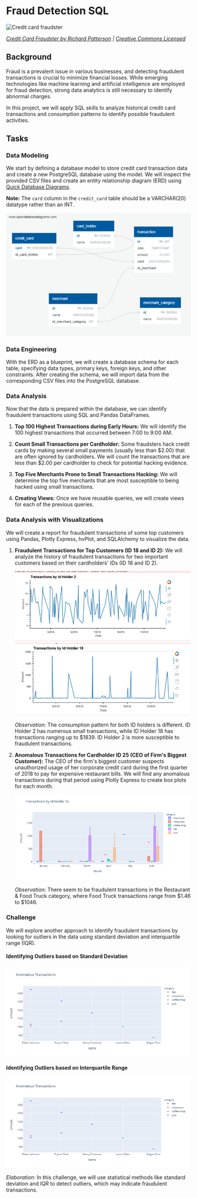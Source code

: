 # Fraud Detection SQL

![Credit card fraudster](Images/credit_card_fraudster.jpg)

*[Credit Card Fraudster by Richard Patterson](https://www.flickr.com/photos/136770128@N07/42252105582/) | [Creative Commons Licensed](https://creativecommons.org/licenses/by/2.0/)*

## Background

Fraud is a prevalent issue in various businesses, and detecting fraudulent transactions is crucial to minimize financial losses. While emerging technologies like machine learning and artificial intelligence are employed for fraud detection, strong data analytics is still necessary to identify abnormal charges.

In this project, we will apply SQL skills to analyze historical credit card transactions and consumption patterns to identify possible fraudulent activities.

## Tasks

### Data Modeling

We start by defining a database model to store credit card transaction data and create a new PostgreSQL database using the model. We will inspect the provided CSV files and create an entity relationship diagram (ERD) using [Quick Database Diagrams](https://app.quickdatabasediagrams.com/#/).

**Note:** The `card` column in the `credit_card` table should be a VARCHAR(20) datatype rather than an INT.

![QuickDBD-export](Images/QuickDBD-export.png)

### Data Engineering

With the ERD as a blueprint, we will create a database schema for each table, specifying data types, primary keys, foreign keys, and other constraints. After creating the schema, we will import data from the corresponding CSV files into the PostgreSQL database.

### Data Analysis

Now that the data is prepared within the database, we can identify fraudulent transactions using SQL and Pandas DataFrames.

1. **Top 100 Highest Transactions during Early Hours:** We will identify the 100 highest transactions that occurred between 7:00 to 9:00 AM.

2. **Count Small Transactions per Cardholder:** Some fraudsters hack credit cards by making several small payments (usually less than $2.00) that are often ignored by cardholders. We will count the transactions that are less than $2.00 per cardholder to check for potential hacking evidence.

3. **Top Five Merchants Prone to Small Transactions Hacking:** We will determine the top five merchants that are most susceptible to being hacked using small transactions.

4. **Creating Views:** Once we have reusable queries, we will create views for each of the previous queries.

### Data Analysis with Visualizations

We will create a report for fraudulent transactions of some top customers using Pandas, Plotly Express, hvPlot, and SQLAlchemy to visualize the data.

1. **Fraudulent Transactions for Top Customers (ID 18 and ID 2):** We will analyze the history of fraudulent transactions for two important customers based on their cardholders' IDs (ID 18 and ID 2).

   ![id_holder_2](Images/id_holder_2.PNG)
   ![id_holder_18](Images/id_holder_18.PNG)

   *Observation:* The consumption pattern for both ID holders is different. ID Holder 2 has numerous small transactions, while ID Holder 18 has transactions ranging up to $1839. ID Holder 2 is more susceptible to fraudulent transactions.

2. **Anomalous Transactions for Cardholder ID 25 (CEO of Firm's Biggest Customer):** The CEO of the firm's biggest customer suspects unauthorized usage of her corporate credit card during the first quarter of 2018 to pay for expensive restaurant bills. We will find any anomalous transactions during that period using Plotly Express to create box plots for each month.

   ![id_holder_25](Images/id_holder_25.PNG)

   *Observation:* There seem to be fraudulent transactions in the Restaurant & Food Truck category, where Food Truck transactions range from $1.46 to $1046.

### Challenge

We will explore another approach to identify fraudulent transactions by looking for outliers in the data using standard deviation and interquartile range (IQR).

#### Identifying Outliers based on Standard Deviation

![anomalous_transaction](Images/anomalous_transaction.PNG)

#### Identifying Outliers based on Interquartile Range

![anomalous_transaction](Images/anomalous_transaction.PNG)

*Elaboration:* In this challenge, we will use statistical methods like standard deviation and IQR to detect outliers, which may indicate fraudulent transactions.

